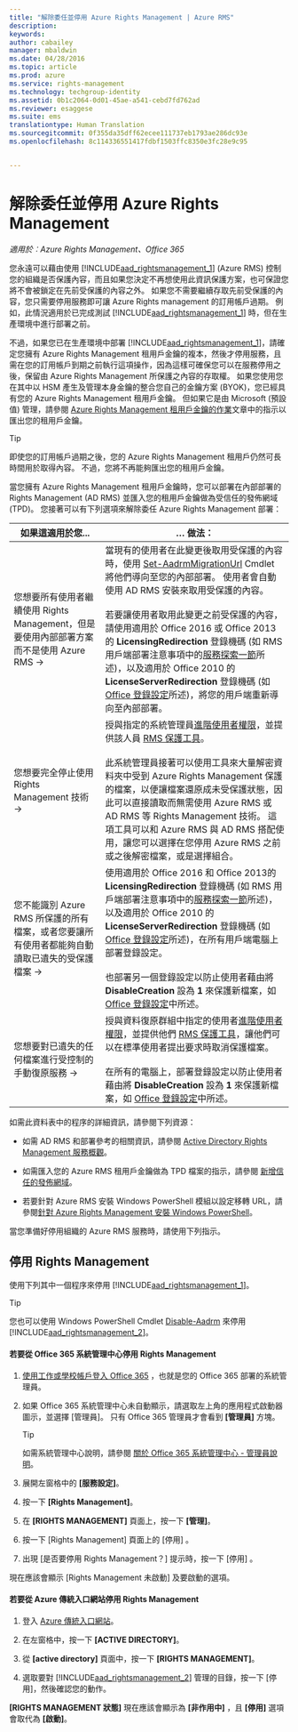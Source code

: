 ```yaml
---
title: "解除委任並停用 Azure Rights Management | Azure RMS"
description: 
keywords: 
author: cabailey
manager: mbaldwin
ms.date: 04/28/2016
ms.topic: article
ms.prod: azure
ms.service: rights-management
ms.technology: techgroup-identity
ms.assetid: 0b1c2064-0d01-45ae-a541-cebd7fd762ad
ms.reviewer: esaggese
ms.suite: ems
translationtype: Human Translation
ms.sourcegitcommit: 0f355da35dff62ecee111737eb1793ae286dc93e
ms.openlocfilehash: 8c114336551417fdbf1503ffc8350e3fc28e9c95


---
```


# 解除委任並停用 Azure Rights Management

*適用於︰Azure Rights Management、Office 365*

您永遠可以藉由使用 [!INCLUDE[aad_rightsmanagement_1](../includes/aad_rightsmanagement_1_md.md)] (Azure RMS) 控制您的組織是否保護內容，而且如果您決定不再想使用此資訊保護方案，也可保證您將不會被鎖定在先前受保護的內容之外。 如果您不需要繼續存取先前受保護的內容，您只需要停用服務即可讓 Azure Rights management 的訂用帳戶過期。 例如，此情況適用於已完成測試 [!INCLUDE[aad_rightsmanagement_1](../includes/aad_rightsmanagement_1_md.md)] 時，但在生產環境中進行部署之前。

不過，如果您已在生產環境中部署 [!INCLUDE[aad_rightsmanagement_1](../includes/aad_rightsmanagement_1_md.md)]，請確定您擁有 Azure Rights Management 租用戶金鑰的複本，然後才停用服務，且需在您的訂用帳戶到期之前執行這項操作，因為這樣可確保您可以在服務停用之後，保留由 Azure Rights Management 所保護之內容的存取權。 如果您使用您在其中以 HSM 產生及管理本身金鑰的整合您自己的金鑰方案 (BYOK)，您已經具有您的 Azure Rights Management 租用戶金鑰。 但如果它是由 Microsoft (預設值) 管理，請參閱 [Azure Rights Management 租用戶金鑰的作業](operations-tenant-key.md)文章中的指示以匯出您的租用戶金鑰。

> [!TIP]
> 即使您的訂用帳戶過期之後，您的 Azure Rights Management 租用戶仍然可長時間用於取得內容。 不過，您將不再能夠匯出您的租用戶金鑰。

當您擁有 Azure Rights Management 租用戶金鑰時，您可以部署在內部部署的 Rights Management (AD RMS) 並匯入您的租用戶金鑰做為受信任的發佈網域 (TPD)。 您接著可以有下列選項來解除委任 Azure Rights Management 部署：

|如果這適用於您...|… 做法：|
|----------------------------|--------------|
|您想要所有使用者繼續使用 Rights Management，但是要使用內部部署方案而不是使用 Azure RMS    →|當現有的使用者在此變更後取用受保護的內容時，使用 [Set-AadrmMigrationUrl](https://msdn.microsoft.com/library/azure/dn629429.aspx) Cmdlet 將他們導向至您的內部部署。 使用者會自動使用 AD RMS 安裝來取用受保護的內容。<br /><br />若要讓使用者取用此變更之前受保護的內容，請使用適用於 Office 2016 或 Office 2013的 **LicensingRedirection** 登錄機碼 (如 RMS 用戶端部署注意事項中的[服務探索一節](../rms-client/client-deployment-notes.md)所述)，以及適用於 Office 2010 的 **LicenseServerRedirection** 登錄機碼 (如 [Office 登錄設定](https://technet.microsoft.com/library/dd772637%28v=ws.10%29.aspx)所述)，將您的用戶端重新導向至內部部署。|
|您想要完全停止使用 Rights Management 技術    →|授與指定的系統管理員[進階使用者權限](../deploy-use/configure-super-users.md)，並提供該人員 [RMS 保護工具](http://www.microsoft.com/en-us/download/details.aspx?id=47256)。<br /><br />此系統管理員接著可以使用工具來大量解密資料夾中受到 Azure Rights Management 保護的檔案，以便讓檔案還原成未受保護狀態，因此可以直接讀取而無需使用 Azure RMS 或 AD RMS 等 Rights Management 技術。 這項工具可以和 Azure RMS 與 AD RMS 搭配使用，讓您可以選擇在您停用 Azure RMS 之前或之後解密檔案，或是選擇組合。|
|您不能識別 Azure RMS 所保護的所有檔案，或者您要讓所有使用者都能夠自動讀取已遺失的受保護檔案    →|使用適用於 Office 2016 和 Office 2013的 **LicensingRedirection** 登錄機碼 (如 RMS 用戶端部署注意事項中的[服務探索一節](../rms-client/client-deployment-notes.md)所述)，以及適用於 Office 2010 的 **LicenseServerRedirection** 登錄機碼 (如 [Office 登錄設定](https://technet.microsoft.com/library/dd772637%28v=ws.10%29.aspx)所述)，在所有用戶端電腦上部署登錄設定。<br /><br />也部署另一個登錄設定以防止使用者藉由將 **DisableCreation** 設為 **1** 來保護新檔案，如 [Office 登錄設定](https://technet.microsoft.com/library/dd772637%28v=ws.10%29.aspx)中所述。|
|您想要對已遺失的任何檔案進行受控制的手動復原服務    →|授與資料復原群組中指定的使用者[進階使用者權限](../deploy-use/configure-super-users.md)，並提供他們 [RMS 保護工具](http://www.microsoft.com/en-us/download/details.aspx?id=47256)，讓他們可以在標準使用者提出要求時取消保護檔案。<br /><br />在所有的電腦上，部署登錄設定以防止使用者藉由將 **DisableCreation** 設為 **1** 來保護新檔案，如 [Office 登錄設定](https://technet.microsoft.com/library/dd772637%28v=ws.10%29.aspx)中所述。|
如需此資料表中的程序的詳細資訊，請參閱下列資源：

-   如需 AD RMS 和部署參考的相關資訊，請參閱 [Active Directory Rights Management 服務概觀](https://technet.microsoft.com/library/hh831364.aspx)。

-   如需匯入您的 Azure RMS 租用戶金鑰做為 TPD 檔案的指示，請參閱 [新增信任的發佈網域](https://technet.microsoft.com/library/cc771460.aspx)。

-   若要針對 Azure RMS 安裝 Windows PowerShell 模組以設定移轉 URL，請參閱[針對 Azure Rights Management 安裝 Windows PowerShell](install-powershell.md)。

當您準備好停用組織的 Azure RMS 服務時，請使用下列指示。

## 停用 Rights Management
使用下列其中一個程序來停用 [!INCLUDE[aad_rightsmanagement_1](../includes/aad_rightsmanagement_1_md.md)]。

> [!TIP]
> 您也可以使用 Windows PowerShell Cmdlet [Disable-Aadrm](http://msdn.microsoft.com/library/windowsazure/dn629422.aspx) 來停用 [!INCLUDE[aad_rightsmanagement_2](../includes/aad_rightsmanagement_2_md.md)]。

#### 若要從 Office 365 系統管理中心停用 Rights Management

1.  [使用工作或學校帳戶登入 Office 365](https://portal.office.com/) ，也就是您的 Office 365 部署的系統管理員。

2.  如果 Office 365 系統管理中心未自動顯示，請選取左上角的應用程式啟動器圖示，並選擇 [管理員]。 只有 Office 365 管理員才會看到 **[管理員]** 方塊。

    > [!TIP]
    > 如需系統管理中心說明，請參閱 [關於 Office 365 系統管理中心 - 管理員說明](https://support.office.com/article/About-the-Office-365-admin-center-Admin-Help-58537702-d421-4d02-8141-e128e3703547)。

3.  展開左窗格中的 **[服務設定]**。

4.  按一下 **[Rights Management]**。

5.  在 **[RIGHTS MANAGEMENT]** 頁面上，按一下 **[管理]**。

6.  按一下 [Rights Management]  頁面上的 [停用] 。

7.  出現 [是否要停用 Rights Management？] 提示時，按一下 [停用] 。

現在應該會顯示 [Rights Management 未啟動]  及要啟動的選項。

#### 若要從 Azure 傳統入口網站停用 Rights Management

1.  登入 [Azure 傳統入口網站](http://go.microsoft.com/fwlink/p/?LinkID=275081)。

2.  在左窗格中，按一下 **[ACTIVE DIRECTORY]**。

3.  從 **[active directory]** 頁面中，按一下 **[RIGHTS MANAGEMENT]**。

4.  選取要對 [!INCLUDE[aad_rightsmanagement_2](../includes/aad_rightsmanagement_2_md.md)] 管理的目錄，按一下 [停用]，然後確認您的動作。

**[RIGHTS MANAGEMENT 狀態]** 現在應該會顯示為 **[非作用中]** ，且 **[停用]** 選項會取代為 **[啟動]**。






<!--HONumber=Jun16_HO4-->



